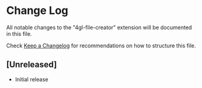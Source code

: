 # Change Log

All notable changes to the "4gl-file-creator" extension will be documented in this file.

Check [Keep a Changelog](http://keepachangelog.com/) for recommendations on how to structure this file.

## [Unreleased]

- Initial release